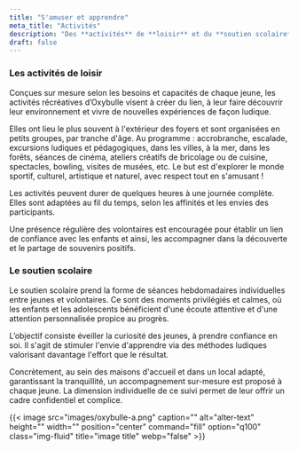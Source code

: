 ```yaml
---
title: "S'amuser et apprendre"
meta_title: "Activités"
description: "Des **activités** de **loisir** et du **soutien scolaire** sont co-organisées et animées par des volontaires."
draft: false
---
```


### Les activités de loisir

Conçues sur mesure selon les besoins et capacités de chaque jeune, les activités récréatives d’Oxybulle visent à créer du lien, à leur faire découvrir leur environnement et vivre de nouvelles expériences de façon ludique. 

Elles ont lieu le plus souvent à l'extérieur des foyers et sont organisées en petits groupes, par tranche d'âge. Au programme : accrobranche, escalade, excursions ludiques et pédagogiques, dans les villes, à la mer, dans les forêts, séances de cinéma, ateliers créatifs de bricolage ou de cuisine, spectacles, bowling, visites de musées, etc. Le but est d'explorer le monde sportif, culturel, artistique et naturel, avec respect tout en s'amusant !

Les activités peuvent durer de quelques heures à une journée complète. Elles sont adaptées au fil du temps, selon les affinités et les envies des participants. 

Une présence régulière des volontaires est encouragée pour établir un lien de confiance avec les enfants et ainsi, les accompagner dans la découverte et le partage de souvenirs positifs.

### Le soutien scolaire

Le soutien scolaire prend la forme de séances hebdomadaires individuelles entre jeunes et volontaires. Ce sont des moments privilégiés et calmes, où les enfants et les adolescents bénéficient d'une écoute attentive et d'une attention personnalisée propice au progrès.

L’objectif consiste éveiller la curiosité des jeunes, à prendre confiance en soi. Il s'agit de stimuler l'envie d'apprendre via des méthodes ludiques valorisant davantage l'effort que le résultat.

Concrètement, au sein des maisons d'accueil et dans un local adapté, garantissant la tranquillité, un accompagnement sur-mesure est proposé à chaque jeune. La dimension individuelle de ce suivi permet de leur offrir un cadre confidentiel et complice.

{{< image src="images/oxybulle-a.png" caption="" alt="alter-text" height="" width="" position="center" command="fill" option="q100" class="img-fluid" title="image title"  webp="false" >}}